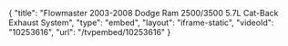 {
    "title": "Flowmaster 2003-2008 Dodge Ram 2500\/3500 5.7L Cat-Back Exhaust System",
    "type": "embed",
    "layout": "iframe-static",
    "videoId": "10253616",
    "url": "\/tvpembed\/10253616"
}